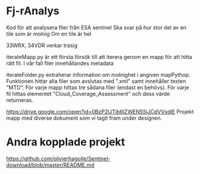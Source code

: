 # Fj-rAnalys
Kod för att analysera filer från ESA sentinel
Ska svar på hur stor del av en tile som är molnig
Om en tile är hel

33WRX, 34VDR verkar trasig

iterateMapp.py är ett första försök till att iterera genom en mapp för att hitta rätt fil. I vår fall filer innehållandes metadata

iterateFolder.py extraherar information om molnighet i angiven mapPythop. Funktionen hittar alla filer som avslutas med ".xml" samt innehåller texten "MTD". För varje mapp hittas tre sådana filer (endast en behövs). För varje fil hittas elementet "Cloud_Coverage_Assessment" och dess värde returneras.

https://drive.google.com/open?id=0BzP2lJTib6lZWEN5SjJCdVVxdlE Projekt mapp med diverse dokument som vi tagit fram under designen.

# Andra kopplade projekt
https://github.com/olivierhagolle/Sentinel-download/blob/master/README.md
